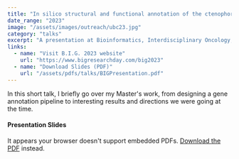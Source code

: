 ```yaml
---
title: "In silico structural and functional annotation of the ctenophore Mnemiopsis leidyi genome"
date_range: "2023"
image: "/assets/images/outreach/ubc23.jpg"
category: "talks"
excerpt: "A presentation at Bioinformatics, Interdisciplinary Oncology, Genome Science and Technology 2023 event."
links:
  - name: "Visit B.I.G. 2023 website"
    url: "https://www.bigresearchday.com/big2023"
  - name: "Download Slides (PDF)"
    url: "/assets/pdfs/talks/BIGPresentation.pdf"
---
```


In this short talk, I briefly go over my Master's work, from designing a gene annotation pipeline to interesting results and directions we were going at the time.

<div class="mt-4">
  <h4>Presentation Slides</h4>
  <div class="embed-responsive embed-responsive-16by9">
    <object class="embed-responsive-item" data="{{ '/assets/pdfs/talks/BIGPresentation.pdf' | relative_url }}" type="application/pdf">
      <p>It appears your browser doesn't support embedded PDFs. 
      <a href="{{ '/assets/pdfs/talks/BIGPresentation.pdf' | relative_url }}">Download the PDF</a> instead.</p>
    </object>
  </div>
</div>